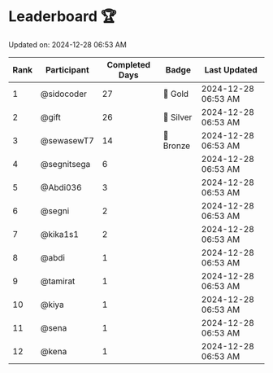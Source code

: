 # Leaderboard 🏆

Updated on: 2024-12-28 06:53 AM

| Rank | Participant       | Completed Days | Badge      | Last Updated         |
|------|-------------------|----------------|------------|----------------------|
| 1    | @sidocoder        | 27             | 🏅 Gold     | 2024-12-28 06:53 AM |
| 2    | @gift             | 26             | 🥈 Silver   | 2024-12-28 06:53 AM |
| 3    | @sewasewT7        | 14             | 🥉 Bronze   | 2024-12-28 06:53 AM |
| 4    | @segnitsega       | 6              |            | 2024-12-28 06:53 AM |
| 5    | @Abdi036          | 3              |            | 2024-12-28 06:53 AM |
| 6    | @segni            | 2              |            | 2024-12-28 06:53 AM |
| 7    | @kika1s1          | 2              |            | 2024-12-28 06:53 AM |
| 8    | @abdi             | 1              |            | 2024-12-28 06:53 AM |
| 9    | @tamirat          | 1              |            | 2024-12-28 06:53 AM |
| 10   | @kiya             | 1              |            | 2024-12-28 06:53 AM |
| 11   | @sena             | 1              |            | 2024-12-28 06:53 AM |
| 12   | @kena             | 1              |            | 2024-12-28 06:53 AM |

